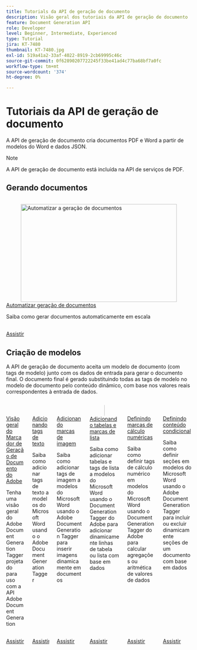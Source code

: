 ```yaml
---
title: Tutorials da API de geração de documento
description: Visão geral dos tutoriais da API de geração de documento
feature: Document Generation API
role: Developer
level: Beginner, Intermediate, Experienced
type: Tutorial
jira: KT-7480
thumbnail: KT-7480.jpg
exl-id: 519a41a2-33af-4022-8919-2cb69995c46c
source-git-commit: 0f62890207722245f33be41ad4c77ba68bf7a0fc
workflow-type: tm+mt
source-wordcount: '374'
ht-degree: 0%

---
```



# Tutoriais da API de geração de documento

A API de geração de documento cria documentos PDF e Word a partir de modelos do Word e dados JSON.

>[!NOTE]
>
>A API de geração de documento está incluída na API de serviços de PDF.

## Gerando documentos

<!-- Comment -->
<!-- CARDS

* https://experienceleague.adobe.com/en/docs/acrobat-services-learn/tutorials/docgen/automate-doc-gen
  {target = _self}
  {title = Automate document generation}
  {description = Learn how to automatically generate documents at scale}
  {image = https://experienceleague.adobe.com/en/docs/acrobat-services-learn/tutorials/docgen/media_120e532325e3fdc7f559ad9b446d9ec08c1e239a1.png?width=400&format=webply&optimize=medium}
  {cta = Watch}

-->
<!-- End Comment -->

<!-- START CARDS HTML - DO NOT MODIFY BY HAND -->
<div class="columns">
    <div class="column is-half-tablet is-half-desktop is-one-third-widescreen" aria-label="Automate document generation">
        <div class="card" style="height: 100%; display: flex; flex-direction: column; height: 100%;">
            <div class="card-image">
                <figure class="image x-is-16by9">
                    <a href="https://experienceleague.adobe.com/en/docs/acrobat-services-learn/tutorials/docgen/automate-doc-gen" title="Automatizar a geração de documentos" target="_self" rel="referrer">
                        <img class="is-bordered-r-small" src="https://experienceleague.adobe.com/en/docs/acrobat-services-learn/tutorials/docgen/media_120e532325e3fdc7f559ad9b446d9ec08c1e239a1.png?width=400&format=webply&optimize=medium" alt="Automatizar a geração de documentos"
                             style="width: 100%; aspect-ratio: 16 / 9; object-fit: cover; overflow: hidden; display: block; margin: auto;">
                    </a>
                </figure>
            </div>
            <div class="card-content is-padded-small" style="display: flex; flex-direction: column; flex-grow: 1; justify-content: space-between;">
                <div class="top-card-content">
                    <p class="headline is-size-6 has-text-weight-bold">
                        <a href="https://experienceleague.adobe.com/en/docs/acrobat-services-learn/tutorials/docgen/automate-doc-gen" target="_self" rel="referrer" title="Automatizar a geração de documentos">Automatizar geração de documentos</a>
                    </p>
                    <p class="is-size-6">Saiba como gerar documentos automaticamente em escala</p>
                </div>
                <a href="https://experienceleague.adobe.com/en/docs/acrobat-services-learn/tutorials/docgen/automate-doc-gen" target="_self" rel="referrer" class="spectrum-Button spectrum-Button--outline spectrum-Button--primary spectrum-Button--sizeM" style="align-self: flex-start; margin-top: 1rem;">
                    <span class="spectrum-Button-label has-no-wrap has-text-weight-bold">Assistir</span>
                </a>
            </div>
        </div>
    </div>
</div>
<!-- END CARDS HTML - DO NOT MODIFY BY HAND -->

## Criação de modelos

A API de geração de documento aceita um modelo de documento (com tags de modelo) junto com os dados de entrada para gerar o documento final. O documento final é gerado substituindo todas as tags de modelo no modelo de documento pelo conteúdo dinâmico, com base nos valores reais correspondentes à entrada de dados.

<!-- START CARDS HTML - DO NOT MODIFY BY HAND -->
<div class="columns">
    <div class="column is-half-tablet is-half-desktop is-one-third-widescreen" aria-label="Overview of the Adobe Document Generation Tagger">
        <div class="card" style="height: 100%; display: flex; flex-direction: column; height: 100%;">
            <div class="card-image">
                <figure class="image x-is-16by9">
                    <a href="https://experienceleague.adobe.com/en/docs/acrobat-services-learn/tutorials/docgen/docgentemplates/taggeroverview" title="Visão geral do Adobe Document Generation Tagger" target="_self" rel="referrer">
                        <img class="is-bordered-r-small" src="https://experienceleague.adobe.com/en/docs/acrobat-services-learn/tutorials/docgen/media_17b19864efffdb1f8c54017812c7de662e17bf163.png?width=400&format=webply&optimize=medium" alt="Visão geral do Adobe Document Generation Tagger"
                             style="width: 100%; aspect-ratio: 16 / 9; object-fit: cover; overflow: hidden; display: block; margin: auto;">
                    </a>
                </figure>
            </div>
            <div class="card-content is-padded-small" style="display: flex; flex-direction: column; flex-grow: 1; justify-content: space-between;">
                <div class="top-card-content">
                    <p class="headline is-size-6 has-text-weight-bold">
                        <a href="https://experienceleague.adobe.com/en/docs/acrobat-services-learn/tutorials/docgen/docgentemplates/taggeroverview" target="_self" rel="referrer" title="Visão geral do Adobe Document Generation Tagger">Visão geral do Marcador de Geração de Documento do Adobe</a>
                    </p>
                    <p class="is-size-6">Tenha uma visão geral do Adobe Document Generation Tagger projetado para uso com a API Adobe Document Generation</p>
                </div>
                <a href="https://experienceleague.adobe.com/en/docs/acrobat-services-learn/tutorials/docgen/docgentemplates/taggeroverview" target="_self" rel="referrer" class="spectrum-Button spectrum-Button--outline spectrum-Button--primary spectrum-Button--sizeM" style="align-self: flex-start; margin-top: 1rem;">
                    <span class="spectrum-Button-label has-no-wrap has-text-weight-bold">Assistir</span>
                </a>
            </div>
        </div>
    </div>
    <div class="column is-half-tablet is-half-desktop is-one-third-widescreen" aria-label="Adding text tags">
        <div class="card" style="height: 100%; display: flex; flex-direction: column; height: 100%;">
            <div class="card-image">
                <figure class="image x-is-16by9">
                    <a href="https://experienceleague.adobe.com/en/docs/acrobat-services-learn/tutorials/docgen/docgentemplates/taggeraddtexttags" title="Adicionar tags de texto" target="_self" rel="referrer">
                        <img class="is-bordered-r-small" src="https://experienceleague.adobe.com/en/docs/acrobat-services-learn/tutorials/docgen/media_113bb0b6c3dfa1329810d3afbba3498af82c6c875.png?width=400&format=webply&optimize=medium" alt="Adicionar tags de texto"
                             style="width: 100%; aspect-ratio: 16 / 9; object-fit: cover; overflow: hidden; display: block; margin: auto;">
                    </a>
                </figure>
            </div>
            <div class="card-content is-padded-small" style="display: flex; flex-direction: column; flex-grow: 1; justify-content: space-between;">
                <div class="top-card-content">
                    <p class="headline is-size-6 has-text-weight-bold">
                        <a href="https://experienceleague.adobe.com/en/docs/acrobat-services-learn/tutorials/docgen/docgentemplates/taggeraddtexttags" target="_self" rel="referrer" title="Adicionar tags de texto">Adicionando tags de texto</a>
                    </p>
                    <p class="is-size-6">Saiba como adicionar tags de texto a modelos do Microsoft Word usando o Adobe Document Generation Tagger</p>
                </div>
                <a href="https://experienceleague.adobe.com/en/docs/acrobat-services-learn/tutorials/docgen/docgentemplates/taggeraddtexttags" target="_self" rel="referrer" class="spectrum-Button spectrum-Button--outline spectrum-Button--primary spectrum-Button--sizeM" style="align-self: flex-start; margin-top: 1rem;">
                    <span class="spectrum-Button-label has-no-wrap has-text-weight-bold">Assistir</span>
                </a>
            </div>
        </div>
    </div>
    <div class="column is-half-tablet is-half-desktop is-one-third-widescreen" aria-label="Adding image tags">
        <div class="card" style="height: 100%; display: flex; flex-direction: column; height: 100%;">
            <div class="card-image">
                <figure class="image x-is-16by9">
                    <a href="https://experienceleague.adobe.com/en/docs/acrobat-services-learn/tutorials/docgen/docgentemplates/taggeraddimagetags" title="Adição de tags de imagem" target="_self" rel="referrer">
                        <img class="is-bordered-r-small" src="https://experienceleague.adobe.com/en/docs/acrobat-services-learn/tutorials/docgen/media_1095ed3adad9c9360bb3184dccc41a72a3da94edc.png?width=400&format=webply&optimize=medium" alt="Adição de tags de imagem"
                             style="width: 100%; aspect-ratio: 16 / 9; object-fit: cover; overflow: hidden; display: block; margin: auto;">
                    </a>
                </figure>
            </div>
            <div class="card-content is-padded-small" style="display: flex; flex-direction: column; flex-grow: 1; justify-content: space-between;">
                <div class="top-card-content">
                    <p class="headline is-size-6 has-text-weight-bold">
                        <a href="https://experienceleague.adobe.com/en/docs/acrobat-services-learn/tutorials/docgen/docgentemplates/taggeraddimagetags" target="_self" rel="referrer" title="Adição de tags de imagem">Adicionando marcas de imagem</a>
                    </p>
                    <p class="is-size-6">Saiba como adicionar tags de imagem a modelos do Microsoft Word usando o Adobe Document Generation Tagger para inserir imagens dinamicamente em documentos</p>
                </div>
                <a href="https://experienceleague.adobe.com/en/docs/acrobat-services-learn/tutorials/docgen/docgentemplates/taggeraddimagetags" target="_self" rel="referrer" class="spectrum-Button spectrum-Button--outline spectrum-Button--primary spectrum-Button--sizeM" style="align-self: flex-start; margin-top: 1rem;">
                    <span class="spectrum-Button-label has-no-wrap has-text-weight-bold">Assistir</span>
                </a>
            </div>
        </div>
    </div>
    <div class="column is-half-tablet is-half-desktop is-one-third-widescreen" aria-label="Adding tables and list tags">
        <div class="card" style="height: 100%; display: flex; flex-direction: column; height: 100%;">
            <div class="card-image">
                <figure class="image x-is-16by9">
                    <a href="https://experienceleague.adobe.com/en/docs/acrobat-services-learn/tutorials/docgen/docgentemplates/taggertables" title="Adição de tabelas e tags de lista" target="_self" rel="referrer">
                        <img class="is-bordered-r-small" src="https://experienceleague.adobe.com/en/docs/acrobat-services-learn/tutorials/docgen/media_1c2cc8e4bf3a85a977104a3d94073c37b93dcfdf9.png?width=400&format=webply&optimize=medium" alt="Adição de tabelas e tags de lista"
                             style="width: 100%; aspect-ratio: 16 / 9; object-fit: cover; overflow: hidden; display: block; margin: auto;">
                    </a>
                </figure>
            </div>
            <div class="card-content is-padded-small" style="display: flex; flex-direction: column; flex-grow: 1; justify-content: space-between;">
                <div class="top-card-content">
                    <p class="headline is-size-6 has-text-weight-bold">
                        <a href="https://experienceleague.adobe.com/en/docs/acrobat-services-learn/tutorials/docgen/docgentemplates/taggertables" target="_self" rel="referrer" title="Adição de tabelas e tags de lista">Adicionando tabelas e marcas de lista</a>
                    </p>
                    <p class="is-size-6">Saiba como adicionar tabelas e tags de lista a modelos do Microsoft Word usando o Document Generation Tagger do Adobe para adicionar dinamicamente linhas de tabela ou lista com base em dados</p>
                </div>
                <a href="https://experienceleague.adobe.com/en/docs/acrobat-services-learn/tutorials/docgen/docgentemplates/taggertables" target="_self" rel="referrer" class="spectrum-Button spectrum-Button--outline spectrum-Button--primary spectrum-Button--sizeM" style="align-self: flex-start; margin-top: 1rem;">
                    <span class="spectrum-Button-label has-no-wrap has-text-weight-bold">Assistir</span>
                </a>
            </div>
        </div>
    </div>
    <div class="column is-half-tablet is-half-desktop is-one-third-widescreen" aria-label="Setting numerical calculation tags">
        <div class="card" style="height: 100%; display: flex; flex-direction: column; height: 100%;">
            <div class="card-image">
                <figure class="image x-is-16by9">
                    <a href="https://experienceleague.adobe.com/en/docs/acrobat-services-learn/tutorials/docgen/docgentemplates/taggercalculations" title="Definir marcas de cálculo numéricas" target="_self" rel="referrer">
                        <img class="is-bordered-r-small" src="https://experienceleague.adobe.com/en/docs/acrobat-services-learn/tutorials/docgen/media_1a64d90689430bd8a1f7a272a66f006f0808ab6cf.png?width=400&format=webply&optimize=medium" alt="Definir marcas de cálculo numéricas"
                             style="width: 100%; aspect-ratio: 16 / 9; object-fit: cover; overflow: hidden; display: block; margin: auto;">
                    </a>
                </figure>
            </div>
            <div class="card-content is-padded-small" style="display: flex; flex-direction: column; flex-grow: 1; justify-content: space-between;">
                <div class="top-card-content">
                    <p class="headline is-size-6 has-text-weight-bold">
                        <a href="https://experienceleague.adobe.com/en/docs/acrobat-services-learn/tutorials/docgen/docgentemplates/taggercalculations" target="_self" rel="referrer" title="Definir marcas de cálculo numéricas">Definindo marcas de cálculo numéricas</a>
                    </p>
                    <p class="is-size-6">Saiba como definir tags de cálculo numérico em modelos do Microsoft Word usando o Document Generation Tagger do Adobe para calcular agregações ou aritmética de valores de dados</p>
                </div>
                <a href="https://experienceleague.adobe.com/en/docs/acrobat-services-learn/tutorials/docgen/docgentemplates/taggercalculations" target="_self" rel="referrer" class="spectrum-Button spectrum-Button--outline spectrum-Button--primary spectrum-Button--sizeM" style="align-self: flex-start; margin-top: 1rem;">
                    <span class="spectrum-Button-label has-no-wrap has-text-weight-bold">Assistir</span>
                </a>
            </div>
        </div>
    </div>
    <div class="column is-half-tablet is-half-desktop is-one-third-widescreen" aria-label="Setting conditional content">
        <div class="card" style="height: 100%; display: flex; flex-direction: column; height: 100%;">
            <div class="card-image">
                <figure class="image x-is-16by9">
                    <a href="https://experienceleague.adobe.com/en/docs/acrobat-services-learn/tutorials/docgen/docgentemplates/taggerconditional" title="Configuração de conteúdo condicional" target="_self" rel="referrer">
                        <img class="is-bordered-r-small" src="https://experienceleague.adobe.com/en/docs/acrobat-services-learn/tutorials/docgen/media_145cebc42cffee358ed1beffcd5015ecb595fc82a.png?width=400&format=webply&optimize=medium" alt="Configuração de conteúdo condicional"
                             style="width: 100%; aspect-ratio: 16 / 9; object-fit: cover; overflow: hidden; display: block; margin: auto;">
                    </a>
                </figure>
            </div>
            <div class="card-content is-padded-small" style="display: flex; flex-direction: column; flex-grow: 1; justify-content: space-between;">
                <div class="top-card-content">
                    <p class="headline is-size-6 has-text-weight-bold">
                        <a href="https://experienceleague.adobe.com/en/docs/acrobat-services-learn/tutorials/docgen/docgentemplates/taggerconditional" target="_self" rel="referrer" title="Configuração de conteúdo condicional">Definindo conteúdo condicional</a>
                    </p>
                    <p class="is-size-6">Saiba como definir seções em modelos do Microsoft Word usando o Adobe Document Generation Tagger para incluir ou excluir dinamicamente seções de um documento com base em dados</p>
                </div>
                <a href="https://experienceleague.adobe.com/en/docs/acrobat-services-learn/tutorials/docgen/docgentemplates/taggerconditional" target="_self" rel="referrer" class="spectrum-Button spectrum-Button--outline spectrum-Button--primary spectrum-Button--sizeM" style="align-self: flex-start; margin-top: 1rem;">
                    <span class="spectrum-Button-label has-no-wrap has-text-weight-bold">Assistir</span>
                </a>
            </div>
        </div>
    </div>
</div>
<!-- END CARDS HTML - DO NOT MODIFY BY HAND -->
